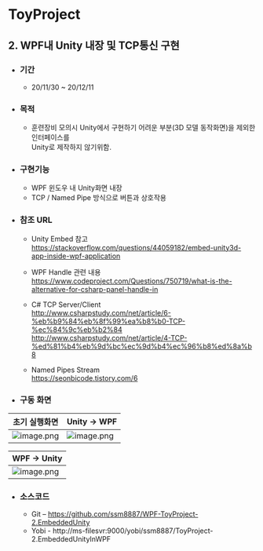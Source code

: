 # ToyProject
## 2. WPF내 Unity 내장 및 TCP통신 구현

+ ### 기간
	+ 20/11/30 ~ 20/12/11

+ ### 목적
	+ 훈련장비 모의시 Unity에서 구현하기 어려운 부분(3D 모델 동작화면)을 제외한 인터페이스를  
	Unity로	제작하지 않기위함.

+ ### 구현기능
	+ WPF 윈도우 내 Unity화면 내장
	+ TCP / Named Pipe 방식으로 버튼과 상호작용

+ ### 참조 URL
	+ Unity Embed 참고  
	https://stackoverflow.com/questions/44059182/embed-unity3d-app-inside-wpf-application

	+ WPF Handle 관련 내용  
	https://www.codeproject.com/Questions/750719/what-is-the-alternative-for-csharp-panel-handle-in

	+ C# TCP Server/Client  
	http://www.csharpstudy.com/net/article/6-%eb%b9%84%eb%8f%99%ea%b8%b0-TCP-%ec%84%9c%eb%b2%84  
	http://www.csharpstudy.com/net/article/4-TCP-%ed%81%b4%eb%9d%bc%ec%9d%b4%ec%96%b8%ed%8a%b8

	+ Named Pipes Stream  
	https://seonbicode.tistory.com/6

+ ### 구동 화면

| 초기 실행화면		 | Unity -> WPF			 |
| ------------ 		| ------------			|
| ![image.png]() 	| ![image.png]() 		|

| WPF -> Unity 		|
| ------------ 		|
| ![image.png]() 	|

+ ### 소스코드
	+ Git – https://github.com/ssm8887/WPF-ToyProject-2.EmbeddedUnity
	+ Yobi - http://ms-filesvr:9000/yobi/ssm8887/ToyProject-2.EmbeddedUnityInWPF
